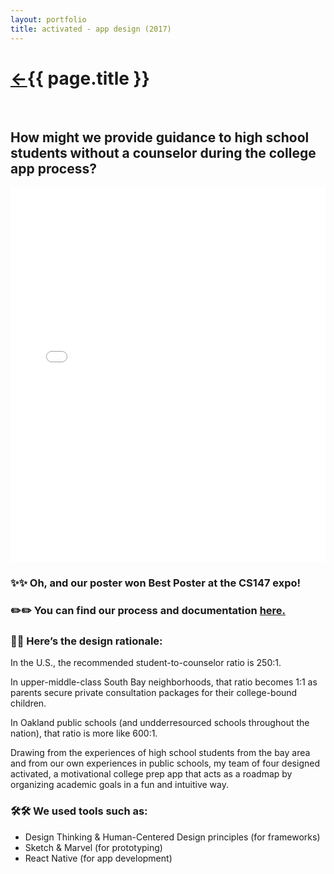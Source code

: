 ```yaml
---
layout: portfolio
title: activated - app design (2017)
---
```

<h1><a href="/">&#8592;</a>{{ page.title }}</h1>
<br>

<h2>How might we provide guidance to high school students without a counselor during the college app process?</h2>
<iframe src="activated.pdf" frameborder="0" width="100%" height="600px" allowfullscreen="true" mozallowfullscreen="true" webkitallowfullscreen="true"></iframe>
<h3>✨✨ Oh, and our poster won Best Poster at the CS147 expo!</h3>
<h3>✏️✏️ You can find our process and documentation <a href="https://hci.stanford.edu/courses/cs147/2017/au/projects/equalizingsociety/activated/" target="\_blank"> here.</a></h3>


<h3>💭💭 Here’s the design rationale:</h3>


In the U.S., the recommended student-to-counselor ratio is 250:1.

In upper-middle-class South Bay neighborhoods, that ratio becomes 1:1 as parents secure private consultation packages for their college-bound children.

In Oakland public schools (and undderresourced schools throughout the nation), that ratio is more like 600:1.

Drawing from the experiences of high school students from the bay area and from our own experiences in public schools, my team of four designed activated, a motivational college prep app that acts as a roadmap by organizing academic goals in a fun and intuitive way.

<h3>🛠️🛠️ We used tools such as:</h3>

* Design Thinking & Human-Centered Design principles (for frameworks)
* Sketch & Marvel (for prototyping)
* React Native (for app development)

